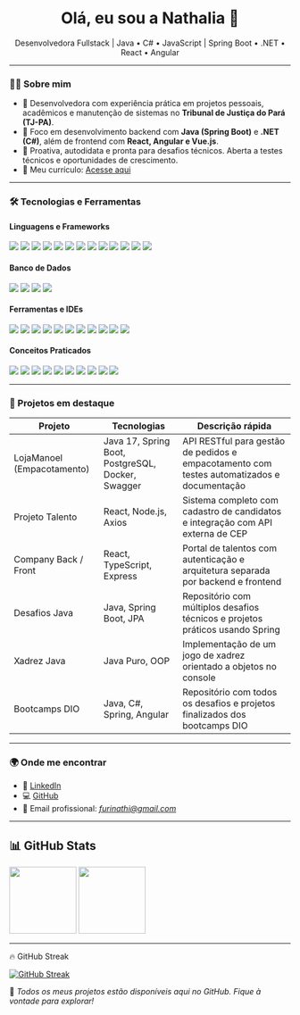 <h1 align="center">Olá, eu sou a Nathalia 👋</h1>

<p align="center">
  Desenvolvedora Fullstack | Java • C# • JavaScript | Spring Boot • .NET • React • Angular
</p>

---

### 👩‍💻 Sobre mim

- 💼 Desenvolvedora com experiência prática em projetos pessoais, acadêmicos e manutenção de sistemas no **Tribunal de Justiça do Pará (TJ-PA)**.
- 🚀 Foco em desenvolvimento backend com **Java (Spring Boot)** e **.NET (C#)**, além de frontend com **React, Angular e Vue.js**.
- 🎯 Proativa, autodidata e pronta para desafios técnicos. Aberta a testes técnicos e oportunidades de crescimento.
- 💼 Meu currículo: [Acesse aqui](https://drive.google.com/file/d/1bfgWB9BBDNpl0kloxX3N0no7cJhxchZ4/view?usp=sharing)

---

### 🛠️ Tecnologias e Ferramentas

#### Linguagens e Frameworks

<p>
  <img src="https://img.shields.io/badge/Java-ED8B00?style=for-the-badge&logo=java&logoColor=white" />
  <img src="https://img.shields.io/badge/C%23-239120?style=for-the-badge&logo=c-sharp&logoColor=white" />
  <img src="https://img.shields.io/badge/JavaScript-F7DF1E?style=for-the-badge&logo=javascript&logoColor=black" />
  <img src="https://img.shields.io/badge/TypeScript-3178C6?style=for-the-badge&logo=typescript&logoColor=white" />
  <img src="https://img.shields.io/badge/HTML5-E34F26?style=for-the-badge&logo=html5&logoColor=white" />
  <img src="https://img.shields.io/badge/CSS3-1572B6?style=for-the-badge&logo=css3&logoColor=white" />
  <img src="https://img.shields.io/badge/Spring-6DB33F?style=for-the-badge&logo=spring&logoColor=white" />
  <img src="https://img.shields.io/badge/Hibernate-59666C?style=for-the-badge&logo=hibernate&logoColor=white" />
  <img src="https://img.shields.io/badge/.NET-512BD4?style=for-the-badge&logo=dotnet&logoColor=white" />
  <img src="https://img.shields.io/badge/Bootstrap-7952B3?style=for-the-badge&logo=bootstrap&logoColor=white" />
  <img src="https://img.shields.io/badge/React-61DAFB?style=for-the-badge&logo=react&logoColor=black" />
  <img src="https://img.shields.io/badge/Angular-DD0031?style=for-the-badge&logo=angular&logoColor=white" />
  <img src="https://img.shields.io/badge/Vue.js-4FC08D?style=for-the-badge&logo=vue.js&logoColor=white" />
</p>

#### Banco de Dados

<p>
  <img src="https://img.shields.io/badge/PostgreSQL-4169E1?style=for-the-badge&logo=postgresql&logoColor=white" />
  <img src="https://img.shields.io/badge/MySQL-4479A1?style=for-the-badge&logo=mysql&logoColor=white" />
  <img src="https://img.shields.io/badge/H2-1a73e8?style=for-the-badge&logo=h2&logoColor=white" />
  <img src="https://img.shields.io/badge/SQL-003B57?style=for-the-badge&logo=sqlite&logoColor=white" />
</p>

#### Ferramentas e IDEs

<p>
  <img src="https://img.shields.io/badge/Git-F05032?style=for-the-badge&logo=git&logoColor=white" />
  <img src="https://img.shields.io/badge/GitHub-181717?style=for-the-badge&logo=github&logoColor=white" />
  <img src="https://img.shields.io/badge/GitLab-FC6D26?style=for-the-badge&logo=gitlab&logoColor=white" />
  <img src="https://img.shields.io/badge/Docker-2496ED?style=for-the-badge&logo=docker&logoColor=white" />
  <img src="https://img.shields.io/badge/Postman-FF6C37?style=for-the-badge&logo=postman&logoColor=white" />
  <img src="https://img.shields.io/badge/VS%20Code-007ACC?style=for-the-badge&logo=visual-studio-code&logoColor=white" />
  <img src="https://img.shields.io/badge/IntelliJ-000000?style=for-the-badge&logo=intellij-idea&logoColor=white" />
  <img src="https://img.shields.io/badge/Eclipse-2C2255?style=for-the-badge&logo=eclipse&logoColor=white" />
  <img src="https://img.shields.io/badge/Visual%20Studio-5C2D91?style=for-the-badge&logo=visual-studio&logoColor=white" />
  <img src="https://img.shields.io/badge/OpenShift-EE0000?style=for-the-badge&logo=redhatopenshift&logoColor=white" />
  <img src="https://img.shields.io/badge/Swagger-85EA2D?style=for-the-badge&logo=swagger&logoColor=black" />
</p>

#### Conceitos Praticados

<p>
  <img src="https://img.shields.io/badge/REST%20APIs-FF6F00?style=for-the-badge&logo=rest&logoColor=white" />
  <img src="https://img.shields.io/badge/CRUD-4CAF50?style=for-the-badge&logo=data&logoColor=white" />
  <img src="https://img.shields.io/badge/MVC-795548?style=for-the-badge&logo=model-view-controller&logoColor=white" />
  <img src="https://img.shields.io/badge/POO-607D8B?style=for-the-badge&logo=java&logoColor=white" />
  <img src="https://img.shields.io/badge/JWT-000000?style=for-the-badge&logo=jsonwebtokens&logoColor=white" />
  <img src="https://img.shields.io/badge/Testes%20(JUnit)-25A162?style=for-the-badge&logo=junit5&logoColor=white" />
  <img src="https://img.shields.io/badge/Mockito-CA2134?style=for-the-badge&logo=java&logoColor=white" />
  <img src="https://img.shields.io/badge/Maven-C71A36?style=for-the-badge&logo=apachemaven&logoColor=white" />
  <img src="https://img.shields.io/badge/Lombok-EA4C10?style=for-the-badge&logo=java&logoColor=white" />
  <img src="https://img.shields.io/badge/MapStruct-6DB33F?style=for-the-badge&logo=java&logoColor=white" />
</p>

---

### 📌 Projetos em destaque

| Projeto              | Tecnologias                      | Descrição rápida                                                                                   |
|----------------------|----------------------------------|-----------------------------------------------------------------------------------------------------|
| LojaManoel (Empacotamento) | Java 17, Spring Boot, PostgreSQL, Docker, Swagger | API RESTful para gestão de pedidos e empacotamento com testes automatizados e documentação |
| Projeto Talento      | React, Node.js, Axios            | Sistema completo com cadastro de candidatos e integração com API externa de CEP                    |
| Company Back / Front | React, TypeScript, Express       | Portal de talentos com autenticação e arquitetura separada por backend e frontend                  |
| Desafios Java        | Java, Spring Boot, JPA           | Repositório com múltiplos desafios técnicos e projetos práticos usando Spring                      |
| Xadrez Java          | Java Puro, OOP                   | Implementação de um jogo de xadrez orientado a objetos no console                                  |
| Bootcamps DIO        | Java, C#, Spring, Angular        | Repositório com todos os desafios e projetos finalizados dos bootcamps DIO                         |

---

### 🌍 Onde me encontrar

- 💼 [LinkedIn](https://www.linkedin.com/in/nathalia-XXXXX)
- 💻 [GitHub](https://github.com/nathiz)
- 📧 Email profissional: *furinathi@gmail.com*

---

## 📊 GitHub Stats

<div>
    <img height="120em" src="https://github-readme-stats.vercel.app/api?username=nathiz&show_icons=true&theme=midnight-purple&include_all_commits=true&count_private=true"/>
    <img height="120em" src="https://github-readme-stats.vercel.app/api/top-langs/?username=nathiz&layout=compact&langs_count=16&theme=midnight-purple"/>
</div>

---

🔥 GitHub Streak

[![GitHub Streak](https://streak-stats.demolab.com/?user=nathiz&theme=midnight-purple&background=000&border=8300ff&dates=FFF)](https://git.io/streak-stats)

📌 *Todos os meus projetos estão disponíveis aqui no GitHub. Fique à vontade para explorar!*
